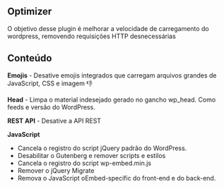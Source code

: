 ## Optimizer
O objetivo desse plugin é melhorar a velocidade de carregamento do wordpress, removendo requisições HTTP desnecessárias 

## Conteúdo

**Emojis** - Desative emojis integrados que carregam arquivos grandes de JavaScript, CSS e imagem 👎

**Head** - Limpa o material indesejado gerado no gancho wp_head. Como feeds e versão do WordPress.

**REST API** - Desative a API REST

**JavaScript**
  - Cancela o registro do script jQuery padrão do WordPress. 
  - Desabilitar o Gutenberg e remover scripts e estilos
  - Cancela o registro do script wp-embed.min.js
  - Remover o jQuery Migrate
  - Remova o JavaScript oEmbed-specific do front-end e do back-end.
